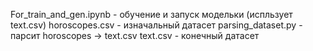 For_train_and_gen.ipynb - обучение и запуск модельки (испльзует text.csv)
horoscopes.csv - изначальный датасет
parsing_dataset.py - парсит horoscopes -> text.csv
text.csv - конечный датасет
